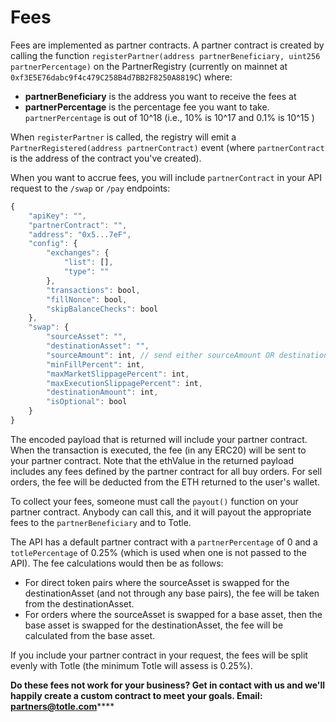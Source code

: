 # Fees

Fees are implemented as partner contracts. A partner contract is created by calling the function `registerPartner(address partnerBeneficiary, uint256 partnerPercentage)` on the PartnerRegistry \(currently on mainnet at `0xf3E5E76dabc9f4c479C258B4d7BB2F8250A8819C`\) where:

* **partnerBeneficiary** is the address you want to receive the fees at
* **partnerPercentage** is the percentage fee you want to take. `partnerPercentage` is out of 10^18 \(i.e., 10% is 10^17 and 0.1% is 10^15 \)

When `registerPartner` is called, the registry will emit a `PartnerRegistered(address partnerContract)` event \(where `partnerContract` is the address of the contract you've created\).

When you want to accrue fees, you will include `partnerContract` in your API request to the `/swap` or `/pay` endpoints:

```javascript
{
    "apiKey": "",
    "partnerContract": "",
    "address": "0x5...7eF",
    "config": {
        "exchanges": {
            "list": [],
            "type": ""
        },
        "transactions": bool,
        "fillNonce": bool,
        "skipBalanceChecks": bool
    },
    "swap": {
        "sourceAsset": "",
        "destinationAsset": "",
        "sourceAmount": int, // send either sourceAmount OR destinationAmount, not both
        "minFillPercent": int,
        "maxMarketSlippagePercent": int,
        "maxExecutionSlippagePercent": int,
        "destinationAmount": int,
        "isOptional": bool
    }
}
```

The encoded payload that is returned will include your partner contract. When the transaction is executed, the fee \(in any ERC20\) will be sent to your partner contract. Note that the ethValue in the returned payload includes any fees defined by the partner contract for all buy orders. For sell orders, the fee will be deducted from the ETH returned to the user's wallet.

To collect your fees, someone must call the `payout()` function on your partner contract. Anybody can call this, and it will payout the appropriate fees to the `partnerBeneficiary` and to Totle.

The API has a default partner contract with a `partnerPercentage` of 0 and a `totlePercentage` of 0.25% \(which is used when one is not passed to the API\). The fee calculations would then be as follows:

* For direct token pairs where the sourceAsset is swapped for the destinationAsset \(and not through any base pairs\), the fee will be taken from the destinationAsset.
* For orders where the sourceAsset is swapped for a base asset, then the base asset is swapped for the destinationAsset, the fee will be calculated from the base asset.

If you include your partner contract in your request, the fees will be split evenly with Totle \(the minimum Totle will assess is 0.25%\).

**Do these fees not work for your business? Get in contact with us and we'll happily create a custom contract to meet your goals. Email:** [**partners@totle.com**](mailto:partners@totle.com)\*\*\*\*

